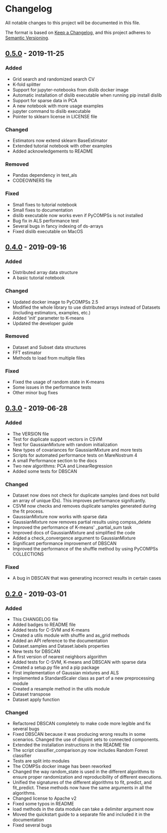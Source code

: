 # Changelog
All notable changes to this project will be documented in this file.

The format is based on [Keep a Changelog](https://keepachangelog.com/en/1.0.0/),
and this project adheres to [Semantic Versioning](https://semver.org/spec/v2.0.0.html).

## [0.5.0] - 2019-11-25
### Added
- Grid search and randomized search CV
- K-fold splitter
- Support for jupyter-notebooks from dislib docker image
- Automatic installation of dislib executable when running pip install
  dislib
- Support for sparse data in PCA
- A new notebook with more usage examples
- jupyter command to dislib executable
- Pointer to sklearn license in LICENSE file

### Changed
- Estimators now extend sklearn BaseEstimator
- Extended tutorial notebook with other examples
- Added acknowledgements to README

### Removed
- Pandas dependency in test_als
- CODEOWNERS file

### Fixed
- Small fixes to tutorial notebook
- Small fixes to documentation
- dislib executable now works even if PyCOMPSs is not installed
- Bug fix in ALS performance test
- Several bugs in fancy indexing of ds-arrays
- Fixed dislib executable on MacOS

## [0.4.0] - 2019-09-16
### Added
- Distributed array data structure
- A basic tutorial notebook

### Changed
- Updated docker image to PyCOMPSs 2.5
- Modified the whole library to use distributed arrays instead of Datasets
(including estimators, examples, etc.)
- Added 'init' parameter to K-means
- Updated the developer guide

### Removed
- Dataset and Subset data structures
- FFT estimator
- Methods to load from multiple files

### Fixed
- Fixed the usage of random state in K-means
- Some issues in the performance tests
- Other minor bug fixes

## [0.3.0] - 2019-06-28
### Added
- The VERSION file
- Test for duplicate support vectors in CSVM
- Test for GaussianMixture with random initialization
- New types of covariances for GaussianMixture and more tests
- Scripts for automated performance tests on MareNostrum 4
- A small Performance section to the docs
- Two new algorithms: PCA and LinearRegression
- Added some tests for DBSCAN

### Changed
- Dataset now does not check for duplicate samples (and does not build an 
array of unique IDs). This improves performance signifcantly.
- CSVM now checks and removes duplicate samples generated during the fit 
process.
- GaussianMixture now works with sparse data
- GaussianMixture now removes partial results using compss_delete
- Improved the performance of K-means' _partial_sum task
- Improved docs of GaussianMixture and simplified the code
- Added a check_convergence argument to GaussianMixture
- Significant performance improvement of DBSCAN
- Improved the performance of the shuffle method by using PyCOMPSs COLLECTIONS

### Fixed
- A bug in DBSCAN that was generating incorrect results in certain cases

## [0.2.0] - 2019-03-01
### Added
- This CHANGELOG file
- Added badges to README file
- Added tests for C-SVM and K-means
- Created a utils module with shuffle and as_grid methods
- Added an API reference to the documentation
- Dataset.samples and Dataset.labels properties
- New tests for DBSCAN
- A first version of nearest neighbors algorithm
- Added tests for C-SVM, K-means and DBSCAN with sparse data
- Created a setup.py file and a pip package
- First implementation of Gaussian mixtures and ALS
- Implemented a StandardScaler class as part of a new preprocessing module
- Created a resample method in the utils module
- Dataset transpose
- Dataset apply function

### Changed
- Refactored DBSCAN completely to make code more legible and fix several bugs
- Fixed DBSCAN because it was producing wrong results in some scenarios. Changed the use of disjoint sets to connected components.
- Extended the installation instructions in the README file
- The script classifier_comparison.py now includes Random Forest classifier
- Tests are split into modules
- The COMPSs docker image has been reworked
- Changed the way random_state is used in the different algorithms to ensure proper randomization and reproducibility of different executions.
- Unified the signatures of the different algorithms to fit, predict, and fit_predict. These methods now have the same arguments in all the algorithms.
- Changed license to Apache v2
- Fixed some typos in README
- load methods in the data module can take a delimiter argument now
- Moved the quickstart guide to a separate file and included it in the documentation
- Fixed several bugs

[Unreleased]: https://github.com/bsc-wdc/dislib/compare/v0.5.0...HEAD
[0.5.0]: https://github.com/bsc-wdc/dislib/compare/v0.4.0...v0.5.0
[0.4.0]: https://github.com/bsc-wdc/dislib/compare/v0.3.0...v0.4.0
[0.3.0]: https://github.com/bsc-wdc/dislib/compare/v0.2.0...v0.3.0
[0.2.0]: https://github.com/bsc-wdc/dislib/compare/v0.1.0...v0.2.0

